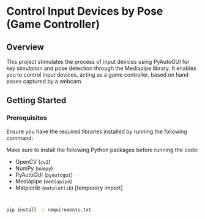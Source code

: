 # Control Input Devices by Pose (Game Controller)

## Overview
This project stimulates the process of input devices using PyAutoGUI for key simulation and pose detection through the Mediapipe library. It enables you to control input devices, acting as a game controller, based on hand poses captured by a webcam.

## Getting Started

### Prerequisites
Ensure you have the required libraries installed by running the following command:

Make sure to install the following Python packages before running the code:

- OpenCV (`cv2`)
- NumPy (`numpy`)
- PyAutoGUI (`pyautogui`)
- Mediapipe (`mediapipe`)
- Matplotlib (`matplotlib`) [temporary import]
```bash


pip install -r requirements.txt
